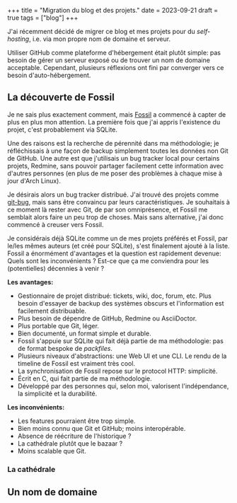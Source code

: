 +++
title = "Migration du blog et des projets."
date = 2023-09-21
draft = true
tags = ["blog"]
+++

J'ai récemment décidé de migrer ce blog et mes projets pour du *self-hosting*, i.e. via mon propre nom de domaine et serveur.

Utiliser GitHub comme plateforme d'hébergement était plutôt simple: pas besoin de gérer un serveur exposé ou de trouver un nom de domaine acceptable. Cependant, plusieurs réflexions ont fini par converger vers ce besoin d'auto-hébergement.

## La découverte de Fossil

Je ne sais plus exactement comment, mais [Fossil](https://fossil-scm.org) a commencé à capter de plus en plus mon attention. La première fois que j'ai appris l'existence du projet, c'est probablement via SQLite.

Une des raisons est la recherche de pérennité dans ma méthodologie; je réfléchissais à une façon de backup simplement toutes les données non Git de GitHub. Une autre est que j'utilisais un bug tracker local pour certains projets, Redmine, sans pouvoir partager facilement cette information avec d'autres personnes (en plus de me poser des problèmes à chaque mise à jour d'Arch Linux).

Je désirais alors un bug tracker distribué. J'ai trouvé des projets comme [git-bug](https://github.com/MichaelMure/git-bug), mais sans être convaincu par leurs caractéristiques. Je souhaitais à ce moment là rester avec Git, de par son omniprésence, et Fossil me semblait alors faire un peu trop de choses. Mais sans alternative, j'ai donc commencé à creuser vers Fossil.

Je considérais déjà SQLite comme un de mes projets préférés et Fossil, par le/les mêmes auteurs (et créé pour SQLite), s'est finalement ajouté à la liste. Fossil a énormément d'avantages et la question est rapidement devenue: Quels sont les inconvénients ? Est-ce que ça me conviendra pour les (potentielles) décennies à venir ?

**Les avantages:**

- Gestionnaire de projet distribué: tickets, wiki, doc, forum, etc. Plus besoin d'essayer de backup des systèmes obscurs et l'information est facilement distribuable.
- Plus besoin de dépendre de GitHub, Redmine ou AsciiDoctor.
- Plus portable que Git, léger.
- Bien documenté, un format simple et durable.
- Fossil s'appuie sur SQLite qui fait déjà partie de ma méthodologie: pas de format bespoke de *packfiles*.
- Plusieurs niveaux d'abstractions: une Web UI et une CLI. Le rendu de la timeline de Fossil est vraiment très cool.
- La synchronisation de Fossil repose sur le protocol HTTP: simplicité.
- Écrit en C, qui fait partie de ma méthodologie.
- Développé par des personnes qui, selon moi, valorisent l'indépendance, la simplicité et la durabilité.

**Les inconvénients:**

- Les features pourraient être trop simple.
- Bien moins connu que Git et GitHub; moins interopérable.
- Absence de réécriture de l'historique ?
- La cathédrale plutôt que le bazaar ?
- Moins scalable que Git.

### La cathédrale

## Un nom de domaine
